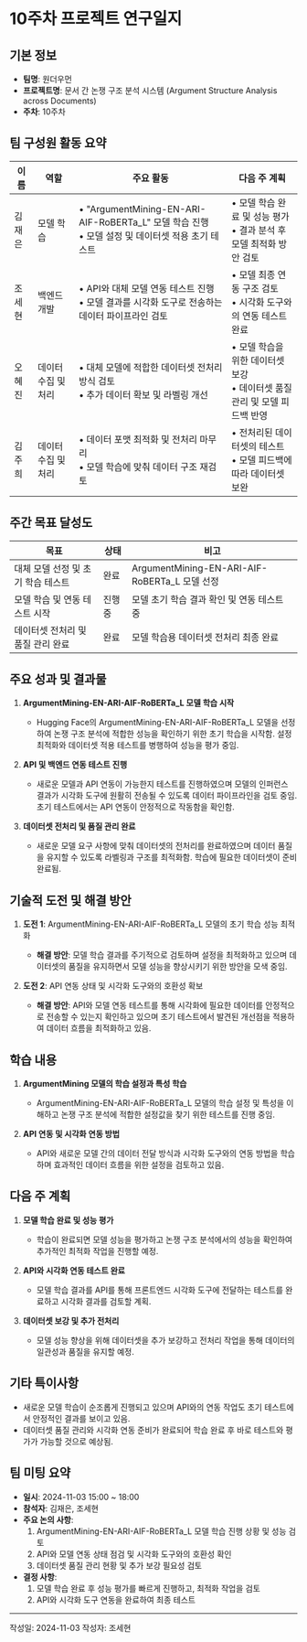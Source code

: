 # 10주차 프로젝트 연구일지

## 기본 정보

- **팀명**: 원더우먼
- **프로젝트명**: 문서 간 논쟁 구조 분석 시스템 (Argument Structure Analysis across Documents)
- **주차**: 10주차

## 팀 구성원 활동 요약

| 이름   | 역할               | 주요 활동                                                                                                       | 다음 주 계획                                                                                           |
| ------- | ------------------- | ---------------------------------------------------------------------------------------------------------------- | ------------------------------------------------------------------------------------------------------ |
| 김재은  | 모델 학습           | • "ArgumentMining-EN-ARI-AIF-RoBERTa_L" 모델 학습 진행 <br> • 모델 설정 및 데이터셋 적용 초기 테스트           | • 모델 학습 완료 및 성능 평가 <br> • 결과 분석 후 모델 최적화 방안 검토                                |
| 조세현  | 백엔드 개발        | • API와 대체 모델 연동 테스트 진행 <br> • 모델 결과를 시각화 도구로 전송하는 데이터 파이프라인 검토             | • 모델 최종 연동 구조 검토 <br> • 시각화 도구와의 연동 테스트 완료                                     |
| 오혜진  | 데이터 수집 및 처리 | • 대체 모델에 적합한 데이터셋 전처리 방식 검토 <br> • 추가 데이터 확보 및 라벨링 개선                           | • 모델 학습을 위한 데이터셋 보강 <br> • 데이터셋 품질 관리 및 모델 피드백 반영                         |
| 김주희  | 데이터 수집 및 처리 | • 데이터 포맷 최적화 및 전처리 마무리 <br> • 모델 학습에 맞춰 데이터 구조 재검토                             | • 전처리된 데이터셋의 테스트 <br> • 모델 피드백에 따라 데이터셋 보완                                   |

## 주간 목표 달성도

| 목표                                  | 상태    | 비고                                      |
| -------------------------------------- | -------- | ----------------------------------------- |
| 대체 모델 선정 및 초기 학습 테스트      | 완료    | ArgumentMining-EN-ARI-AIF-RoBERTa_L 모델 선정 |
| 모델 학습 및 연동 테스트 시작           | 진행 중  | 모델 초기 학습 결과 확인 및 연동 테스트 중 |
| 데이터셋 전처리 및 품질 관리 완료       | 완료    | 모델 학습용 데이터셋 전처리 최종 완료     |

## 주요 성과 및 결과물

1. **ArgumentMining-EN-ARI-AIF-RoBERTa_L 모델 학습 시작**
   - Hugging Face의 ArgumentMining-EN-ARI-AIF-RoBERTa_L 모델을 선정하여 논쟁 구조 분석에 적합한 성능을 확인하기 위한 초기 학습을 시작함. 설정 최적화와 데이터셋 적용 테스트를 병행하여 성능을 평가 중임.

2. **API 및 백엔드 연동 테스트 진행**
   - 새로운 모델과 API 연동이 가능한지 테스트를 진행하였으며 모델의 인퍼런스 결과가 시각화 도구에 원활히 전송될 수 있도록 데이터 파이프라인을 검토 중임. 초기 테스트에서는 API 연동이 안정적으로 작동함을 확인함.

3. **데이터셋 전처리 및 품질 관리 완료**
   - 새로운 모델 요구 사항에 맞춰 데이터셋의 전처리를 완료하였으며 데이터 품질을 유지할 수 있도록 라벨링과 구조를 최적화함. 학습에 필요한 데이터셋이 준비 완료됨.

## 기술적 도전 및 해결 방안

1. **도전 1**: ArgumentMining-EN-ARI-AIF-RoBERTa_L 모델의 초기 학습 성능 최적화
   - **해결 방안**: 모델 학습 결과를 주기적으로 검토하며 설정을 최적화하고 있으며 데이터셋의 품질을 유지하면서 모델 성능을 향상시키기 위한 방안을 모색 중임.

2. **도전 2**: API 연동 상태 및 시각화 도구와의 호환성 확보
   - **해결 방안**: API와 모델 연동 테스트를 통해 시각화에 필요한 데이터를 안정적으로 전송할 수 있는지 확인하고 있으며 초기 테스트에서 발견된 개선점을 적용하여 데이터 흐름을 최적화하고 있음.

## 학습 내용

1. **ArgumentMining 모델의 학습 설정과 특성 학습**
   - ArgumentMining-EN-ARI-AIF-RoBERTa_L 모델의 학습 설정 및 특성을 이해하고 논쟁 구조 분석에 적합한 설정값을 찾기 위한 테스트를 진행 중임.

2. **API 연동 및 시각화 연동 방법**
   - API와 새로운 모델 간의 데이터 전달 방식과 시각화 도구와의 연동 방법을 학습하며 효과적인 데이터 흐름을 위한 설정을 검토하고 있음.

## 다음 주 계획

1. **모델 학습 완료 및 성능 평가**
   - 학습이 완료되면 모델 성능을 평가하고 논쟁 구조 분석에서의 성능을 확인하여 추가적인 최적화 작업을 진행할 예정.

2. **API와 시각화 연동 테스트 완료**
   - 모델 학습 결과를 API를 통해 프론트엔드 시각화 도구에 전달하는 테스트를 완료하고 시각화 결과를 검토할 계획.

3. **데이터셋 보강 및 추가 전처리**
   - 모델 성능 향상을 위해 데이터셋을 추가 보강하고 전처리 작업을 통해 데이터의 일관성과 품질을 유지할 예정.

## 기타 특이사항

- 새로운 모델 학습이 순조롭게 진행되고 있으며 API와의 연동 작업도 초기 테스트에서 안정적인 결과를 보이고 있음.
- 데이터셋 품질 관리와 시각화 연동 준비가 완료되어 학습 완료 후 바로 테스트와 평가가 가능할 것으로 예상됨.

## 팀 미팅 요약

- **일시**: 2024-11-03 15:00 ~ 18:00
- **참석자**: 김재은, 조세현
- **주요 논의 사항**:
   1. ArgumentMining-EN-ARI-AIF-RoBERTa_L 모델 학습 진행 상황 및 성능 검토
   2. API와 모델 연동 상태 점검 및 시각화 도구와의 호환성 확인
   3. 데이터셋 품질 관리 현황 및 추가 보강 필요성 검토
- **결정 사항**:
   1. 모델 학습 완료 후 성능 평가를 빠르게 진행하고, 최적화 작업을 검토
   2. API와 시각화 도구 연동을 완료하여 최종 테스트

---

작성일: 2024-11-03
작성자: 조세현

